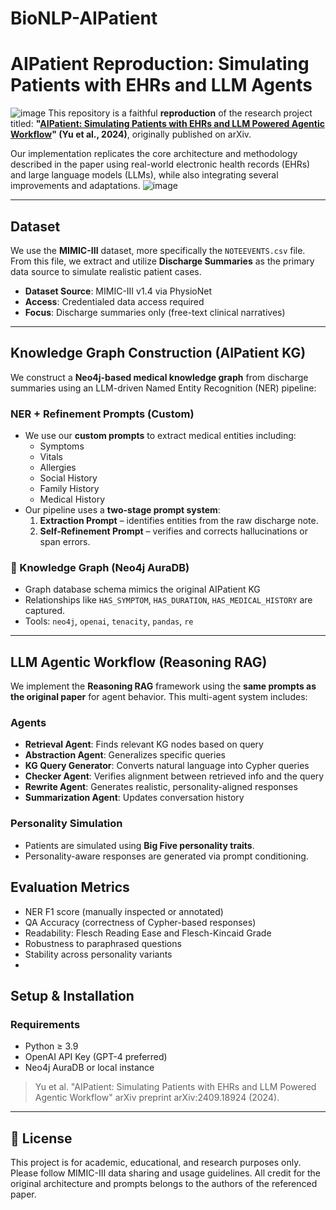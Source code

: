 # BioNLP-AIPatient

# AIPatient Reproduction: Simulating Patients with EHRs and LLM Agents
![image](https://github.com/user-attachments/assets/83d9e76d-38fc-40ad-b50c-a49feec73114)
This repository is a faithful **reproduction** of the research project titled:
**"[AIPatient: Simulating Patients with EHRs and LLM Powered Agentic Workflow](https://arxiv.org/abs/2409.18924)" (Yu et al., 2024)**, originally published on arXiv.

Our implementation replicates the core architecture and methodology described in the paper using real-world electronic health records (EHRs) and large language models (LLMs), while also integrating several improvements and adaptations.
![image](https://github.com/user-attachments/assets/6f681b8e-0feb-4ff9-aa28-14176278294d)

---

## Dataset

We use the **MIMIC-III** dataset, more specifically the `NOTEEVENTS.csv` file. From this file, we extract and utilize **Discharge Summaries** as the primary data source to simulate realistic patient cases.

- **Dataset Source**: MIMIC-III v1.4 via PhysioNet
- **Access**: Credentialed data access required
- **Focus**: Discharge summaries only (free-text clinical narratives)

---

## Knowledge Graph Construction (AIPatient KG)

We construct a **Neo4j-based medical knowledge graph** from discharge summaries using an LLM-driven Named Entity Recognition (NER) pipeline:

### NER + Refinement Prompts (Custom)
- We use our **custom prompts** to extract medical entities including:
  - Symptoms
  - Vitals
  - Allergies
  - Social History
  - Family History
  - Medical History
- Our pipeline uses a **two-stage prompt system**:
  1. **Extraction Prompt** – identifies entities from the raw discharge note.
  2. **Self-Refinement Prompt** – verifies and corrects hallucinations or span errors.

### 💾 Knowledge Graph (Neo4j AuraDB)
- Graph database schema mimics the original AIPatient KG
- Relationships like `HAS_SYMPTOM`, `HAS_DURATION`, `HAS_MEDICAL_HISTORY` are captured.
- Tools: `neo4j`, `openai`, `tenacity`, `pandas`, `re`

---

## LLM Agentic Workflow (Reasoning RAG)

We implement the **Reasoning RAG** framework using the **same prompts as the original paper** for agent behavior. This multi-agent system includes:

### Agents
- **Retrieval Agent**: Finds relevant KG nodes based on query
- **Abstraction Agent**: Generalizes specific queries
- **KG Query Generator**: Converts natural language into Cypher queries
- **Checker Agent**: Verifies alignment between retrieved info and the query
- **Rewrite Agent**: Generates realistic, personality-aligned responses
- **Summarization Agent**: Updates conversation history

### Personality Simulation
- Patients are simulated using **Big Five personality traits**.
- Personality-aware responses are generated via prompt conditioning.

## Evaluation Metrics
- NER F1 score (manually inspected or annotated)
- QA Accuracy (correctness of Cypher-based responses)
- Readability: Flesch Reading Ease and Flesch-Kincaid Grade
- Robustness to paraphrased questions
- Stability across personality variants
- 
## Setup & Installation

### Requirements
- Python ≥ 3.9
- OpenAI API Key (GPT-4 preferred)
- Neo4j AuraDB or local instance



> Yu et al. "AIPatient: Simulating Patients with EHRs and LLM Powered Agentic Workflow" arXiv preprint arXiv:2409.18924 (2024).

---

## 📄 License

This project is for academic, educational, and research purposes only. Please follow MIMIC-III data sharing and usage guidelines. All credit for the original architecture and prompts belongs to the authors of the referenced paper.
